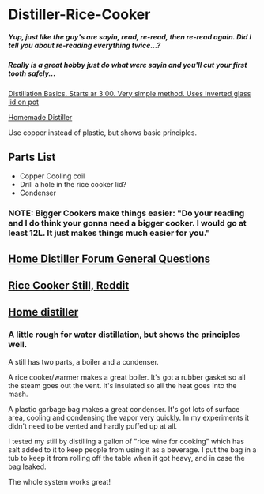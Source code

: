 # Distiller-Rice-Cooker

##### *Yup, just like the guy's are sayin, read, re-read, then re-read again. Did I tell you about re-reading everything twice...?*
##### *Really is a great hobby  just do what were sayin and you'll cut your first tooth safely...*

[Distillation Basics. Starts ar 3:00. Very simple method. Uses Inverted glass lid on pot](https://youtu.be/-AhtVcnktOM)

[Homemade Distiller](https://www.youtube.com/watch?v=FJAEB0-lSRM)

Use copper instead of plastic, but shows basic principles.

## Parts List

- Copper Cooling coil
- Drill a hole in the rice cooker lid?
- Condenser

### NOTE: Bigger Cookers make things easier: "Do your reading and I do think your gonna need a bigger cooker. I would go at least 12L. It just makes things much easier for you."

## [Home Distiller Forum General Questions](https://homedistiller.org/forum/viewforum.php?f=65)

## [Rice Cooker Still, Reddit](https://www.reddit.com/r/firewater/comments/1j0e00/rice_cooker_still/)

## [Home distiller](https://www.instructables.com/Garbage-Bag-+-Rice-Cooker-=-Alcohol-Still)

### A little rough for water distillation, but shows the principles well. 

A still has two parts, a boiler and a condenser.

A rice cooker/warmer makes a great boiler.
It's got a rubber gasket so all the steam goes out the vent. It's insulated so all the heat goes into the mash.

A plastic garbage bag makes a great condenser.
It's got lots of surface area, cooling and condensing the vapor very quickly.
In my experiments it didn't need to be vented and hardly puffed up at all.

I tested my still by distilling a gallon of "rice wine for cooking" which has salt added to it to keep people from using it as a beverage. I put the bag in a tub to keep it from rolling off the table when it got heavy, and in case the bag leaked.

The whole system works great!

